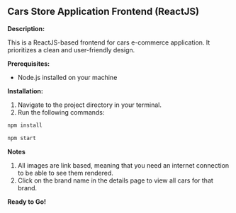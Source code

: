 ## Cars Store Application Frontend (ReactJS)

**Description:**

This is a ReactJS-based frontend for cars e-commerce application. It prioritizes a clean and user-friendly design.

**Prerequisites:**

* Node.js installed on your machine

**Installation:**

1. Navigate to the project directory in your terminal.
2. Run the following commands:

```bash
npm install

npm start
```

**Notes**
1. All images are link based, meaning that you need an internet connection to be able to see them rendered.
2. Click on the brand name in the details page to view all cars for that brand.

**Ready to Go!**